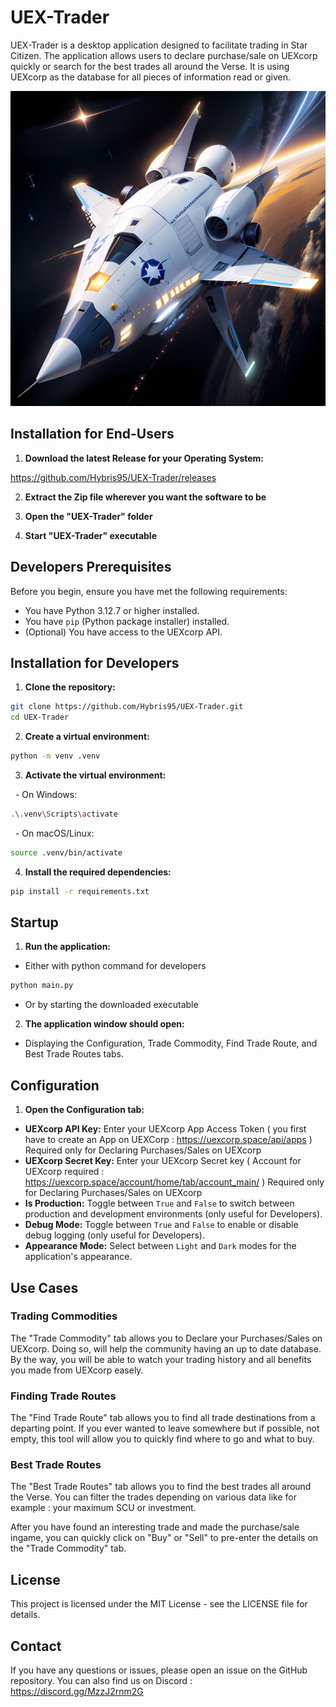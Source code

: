 # UEX-Trader

UEX-Trader is a desktop application designed to facilitate trading in Star Citizen.
The application allows users to declare purchase/sale on UEXcorp quickly or search for the best trades all around the Verse.
It is using UEXcorp as the database for all pieces of information read or given.

![UEX-Trader Icon](resources/UEXTrader_icon.png)

## Installation for End-Users

1. **Download the latest Release for your Operating System:**

https://github.com/Hybris95/UEX-Trader/releases

2. **Extract the Zip file wherever you want the software to be**

3. **Open the "UEX-Trader" folder**

4. **Start "UEX-Trader" executable**

## Developers Prerequisites

Before you begin, ensure you have met the following requirements:

- You have Python 3.12.7 or higher installed.
- You have `pip` (Python package installer) installed.
- (Optional) You have access to the UEXcorp API.

## Installation for Developers

1. **Clone the repository:**

```sh
git clone https://github.com/Hybris95/UEX-Trader.git
cd UEX-Trader
```

2. **Create a virtual environment:**

```sh
python -m venv .venv
```

3. **Activate the virtual environment:**

  - On Windows:

```sh
.\.venv\Scripts\activate
```

  - On macOS/Linux:

```sh
source .venv/bin/activate
```

4. **Install the required dependencies:**

```sh
pip install -r requirements.txt
```

## Startup

1. **Run the application:**

- Either with python command for developers
```sh
python main.py
```
- Or by starting the downloaded executable

2. **The application window should open:**

- Displaying the Configuration, Trade Commodity, Find Trade Route, and Best Trade Routes tabs.

## Configuration

1. **Open the Configuration tab:**

- **UEXcorp API Key:** Enter your UEXcorp App Access Token
  ( you first have to create an App on UEXCorp : https://uexcorp.space/api/apps )
  Required only for Declaring Purchases/Sales on UEXcorp
- **UEXcorp Secret Key:** Enter your UEXcorp Secret key
  ( Account for UEXcorp required : https://uexcorp.space/account/home/tab/account_main/ )
  Required only for Declaring Purchases/Sales on UEXcorp
- **Is Production:** Toggle between `True` and `False` to switch between production and development environments
  (only useful for Developers).
- **Debug Mode:** Toggle between `True` and `False` to enable or disable debug logging
  (only useful for Developers).
- **Appearance Mode:** Select between `Light` and `Dark` modes for the application's appearance.

## Use Cases

### Trading Commodities

The "Trade Commodity" tab allows you to Declare your Purchases/Sales on UEXcorp.
Doing so, will help the community having an up to date database.
By the way, you will be able to watch your trading history and all benefits you made from UEXcorp easely.

### Finding Trade Routes

The "Find Trade Route" tab allows you to find all trade destinations from a departing point.
If you ever wanted to leave somewhere but if possible, not empty, this tool will allow you to quickly find where to go and what to buy.

### Best Trade Routes

The "Best Trade Routes" tab allows you to find the best trades all around the Verse.
You can filter the trades depending on various data like for example : your maximum SCU or investment.

After you have found an interesting trade and made the purchase/sale ingame,
you can quickly click on "Buy" or "Sell" to pre-enter the details on the "Trade Commodity" tab.

## License

This project is licensed under the MIT License - see the LICENSE file for details.

## Contact

If you have any questions or issues, please open an issue on the GitHub repository.
You can also find us on Discord : https://discord.gg/MzzJ2rnm2G
